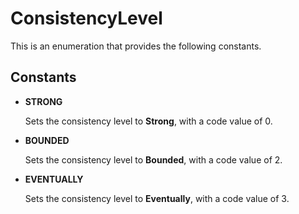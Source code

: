 # ConsistencyLevel

This is an enumeration that provides the following constants.

## Constants

- **STRONG**

    Sets the consistency level to **Strong**, with a code value of 0.

- **BOUNDED**

    Sets the consistency level to **Bounded**, with a code value of 2.

- **EVENTUALLY**

    Sets the consistency level to **Eventually**, with a code value of 3.

